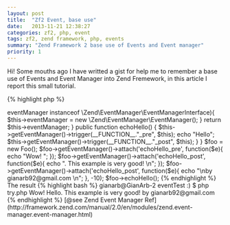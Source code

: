```yaml
---
layout: post
title:  "Zf2 Event, base use"
date:   2013-11-21 12:38:27
categories: zf2, php, event
tags: zf2, zend framework, php, events
summary: "Zend Framework 2 base use of Events and Event manager"
priority: 1
---
```


Hi! Some mouths ago I have writted a gist for help me to remember a base use of Events and Event Manager into Zend Fremework,
in this article I report this small tutorial.

{% highlight php %}
<?php
require_once __DIR__."/vendor/autoload.php";

class Foo
{
    /* @var \Zend\EventManager\EventManagerInterface */
    protected $eventManager;

    public function getEventManager()
    {
        if(!$this->eventManager instanceof \Zend\EventManager\EventManagerInterface){
            $this->eventManager = new \Zend\EventManager\EventManager();
        }
        return $this->eventManager;
    }

    public function echoHello()
    {
        $this->getEventManager()->trigger(__FUNCTION__."_pre", $this);
        echo "Hello";
        $this->getEventManager()->trigger(__FUNCTION__."_post", $this);
    }
}

$foo = new Foo();
$foo->getEventManager()->attach('echoHello_pre', function($e){
    echo "Wow! ";
});
$foo->getEventManager()->attach('echoHello_post', function($e){
    echo ". This example is very good! \n";
});
$foo->getEventManager()->attach('echoHello_post', function($e){
    echo "\nby gianarb92@gmail.com \n";
}, -10);
$foo->echoHello();
{% endhighlight %}

The result

{% highlight bash %}
gianarb@GianArb-2 eventTest :) $ php try.php 
Wow! Hello. This example is very good! 
 
by gianarb92@gmail.com 
{% endhighlight %}


[@see Zend Event Manager Ref](http://framework.zend.com/manual/2.0/en/modules/zend.event-manager.event-manager.html)